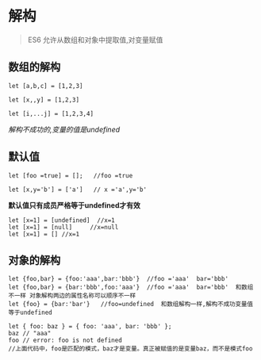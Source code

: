 # 解构

>ES6 允许从数组和对象中提取值,对变量赋值

## 数组的解构

```
let [a,b,c] = [1,2,3] 

let [x,,y] = [1,2,3]

let [i,...j] = [1,2,3,4]
```

*解构不成功的,变量的值是undefined*



## 默认值

```
let [foo =true] = [];   //foo =true

let [x,y='b'] = ['a']   // x ='a',y='b'
```

**默认值只有成员严格等于undefined才有效**

```
let [x=1] = [undefined]  //x=1
let [x=1] = [null]     //x=null
let [x=1] = [] //x=1
```



## 对象的解构

```
let {foo,bar} = {foo:'aaa',bar:'bbb'}  //foo ='aaa'  bar='bbb'  
let {foo,bar} = {bar:'bbb',foo:'aaa'}  //foo ='aaa'  bar='bbb'  和数组不一样 对象解构两边的属性名称可以顺序不一样
let {foo} = {bar:'bar'}   //foo=undefined  和数组解构一样,解构不成功变量值等于undefined

let { foo: baz } = { foo: 'aaa', bar: 'bbb' };
baz // "aaa"
foo // error: foo is not defined
//上面代码中，foo是匹配的模式，baz才是变量。真正被赋值的是变量baz，而不是模式foo
```

